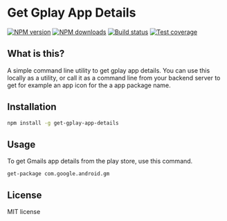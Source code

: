 # Get Gplay App Details

[![NPM version][npm-image]][npm-url]
[![NPM downloads][downloads-image]][downloads-url]
[![Build status][travis-image]][travis-url]
[![Test coverage][coveralls-image]][coveralls-url]

> 

## What is this?
A simple command line utility to get gplay app details. 
You can use this locally as a utility, or call it as a command line from your backend server to get for example an app icon for the a app package name.

## Installation

```sh
npm install -g get-gplay-app-details
```

## Usage

To get Gmails app details from the play store, use this command.

```
get-package com.google.android.gm 
```

## License

MIT license

[npm-image]: https://img.shields.io/npm/v/get-gplay-app-details.svg?style=flat
[npm-url]: https://npmjs.org/package/get-gplay-app-details
[downloads-image]: https://img.shields.io/npm/dm/get-gplay-app-details.svg?style=flat
[downloads-url]: https://npmjs.org/package/get-gplay-app-details
[travis-image]: https://img.shields.io/travis/akonsand/get-gplay-app-details.svg?style=flat
[travis-url]: https://travis-ci.org/akonsand/get-gplay-app-details
[coveralls-image]: https://img.shields.io/coveralls/akonsand/get-gplay-app-details.svg?style=flat
[coveralls-url]: https://coveralls.io/r/akonsand/get-gplay-app-details?branch=master
